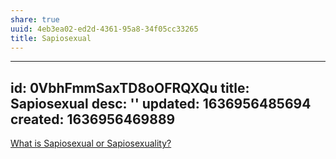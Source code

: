 ```yaml
---
share: true
uuid: 4eb3ea02-ed2d-4361-95a8-34f05cc33265
title: Sapiosexual
---
```

---
id: 0VbhFmmSaxTD8oOFRQXQu
title: Sapiosexual
desc: ''
updated: 1636956485694
created: 1636956469889
---

[What is Sapiosexual or Sapiosexuality?](https://www.webmd.com/sex/sapiosexual-what-it-means)
